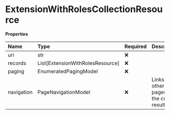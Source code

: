 # ExtensionWithRolesCollectionResource

**Properties**

| Name       | Type                             | Required | Description                                    |
| :--------- | :------------------------------- | :------- | :--------------------------------------------- |
| uri        | str                              | ❌       |                                                |
| records    | List[ExtensionWithRolesResource] | ❌       |                                                |
| paging     | EnumeratedPagingModel            | ❌       |                                                |
| navigation | PageNavigationModel              | ❌       | Links to other pages of the current result set |

<!-- This file was generated by liblab | https://liblab.com/ -->
